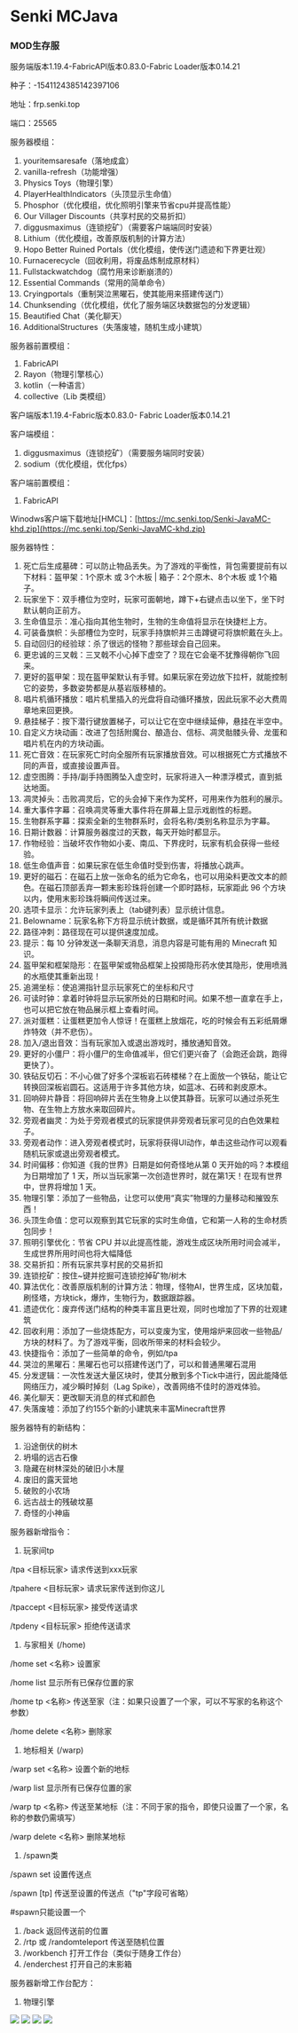 # Senki MCJava

### MOD生存服

服务端版本1.19.4-FabricAPI版本0.83.0-Fabric Loader版本0.14.21

种子：-1541124385142397106

地址：frp.senki.top

端口：25565

服务器模组：

1. youritemsaresafe（落地成盒）
2. vanilla-refresh（功能增强）
3. Physics Toys（物理引擎）
4. PlayerHealthIndicators（头顶显示生命值）
5. Phosphor（优化模组，优化照明引擎来节省cpu并提高性能）
6. Our Villager Discounts（共享村民的交易折扣）
7. diggusmaximus（连锁挖矿）（需要客户端端同时安装）
8. Lithium（优化模组，改善原版机制的计算方法）
9. Hopo Better Ruined Portals（优化模组，使传送门遗迹和下界更壮观）
10. Furnacerecycle（回收利用，将废品炼制成原材料）
11. Fullstackwatchdog（腐竹用来诊断崩溃的）
12. Essential Commands（常用的简单命令）
13. Cryingportals（重制哭泣黑曜石，使其能用来搭建传送门）
14. Chunksending（优化模组，优化了服务端区块数据包的分发逻辑）
15. Beautified Chat（美化聊天）
16. AdditionalStructures（失落废墟，随机生成小建筑）

服务器前置模组：

1. FabricAPI
2. Rayon（物理引擎核心）
3. kotlin（一种语言）
4. collective（Lib 类模组）

客户端版本1.19.4-Fabric版本0.83.0- Fabric Loader版本0.14.21

客户端模组：

1. diggusmaximus（连锁挖矿）（需要服务端同时安装）
2. sodium（优化模组，优化fps）

客户端前置模组：

1. FabricAPI

Winodws客户端下载地址\[HMCL]：[https://mc.senki.top/Senki-JavaMC-khd.zip](https://mc.senki.top/Senki-JavaMC-khd.zip)

服务器特性：

1. 死亡后生成墓碑：可以防止物品丢失。为了游戏的平衡性，背包需要提前有以下材料：盔甲架：1个原木 或 3个木板 | 箱子：2个原木、8个木板 或 1个箱子。
2. 玩家坐下：双手槽位为空时，玩家可面朝地，蹲下+右键点击以坐下，坐下时默认朝向正前方。
3. 生命值显示：准心指向其他生物时，生物的生命值将显示在快捷栏上方。
4. 可装备旗帜：头部槽位为空时，玩家手持旗帜并三击蹲键可将旗帜戴在头上。
5. 自动回归的经验球：杀了很远的怪物？那些球会自己回来。
6. 更忠诚的三叉戟：三叉戟不小心掉下虚空了？现在它会毫不犹豫得朝你飞回来。
7. 更好的盔甲架：现在盔甲架默认有手臂。如果玩家在旁边放下拉杆，就能控制它的姿势，多数姿势都是从基岩版移植的。
8. 唱片机循环播放：唱片机里插入的光盘将自动循环播放，因此玩家不必大费周章地来回更换。
9. 悬挂梯子：按下潜行键放置梯子，可以让它在空中继续延伸，悬挂在半空中。
10. 自定义方块动画：改进了包括附魔台、酿造台、信标、凋灵骷髅头骨、龙蛋和唱片机在内的方块动画。
11. 死亡音效：在玩家死亡时向全服所有玩家播放音效。可以根据死亡方式播放不同的声音，或直接设置声音。
12. 虚空图腾：手持/副手持图腾坠入虚空时，玩家将进入一种漂浮模式，直到抵达地面。
13. 凋灵掉头：击败凋灵后，它的头会掉下来作为奖杯，可用来作为胜利的展示。
14. 重大事件字幕：召唤凋灵等重大事件将在屏幕上显示戏剧性的标题。
15. 生物群系字幕：探索全新的生物群系时，会将名称/类别名称显示为字幕。
16. 日期计数器：计算服务器度过的天数，每天开始时都显示。
17. 作物经验：当破坏农作物如小麦、南瓜、下界疣时，玩家有机会获得一些经验。
18. 低生命值声音：如果玩家在低生命值时受到伤害，将播放心跳声。
19. 更好的磁石：在磁石上放一张命名的纸为它命名，也可以用染料更改文本的颜色。在磁石顶部丢弃一颗末影珍珠将创建一个即时路标，玩家距此 96 个方块以内，使用末影珍珠将瞬间传送过来。
20. 选项卡显示：允许玩家列表上（tab键列表）显示统计信息。
21. Belowname：玩家名称下方将显示统计数据，或是循环其所有统计数据
22. 路径冲刺：路径现在可以提供速度加成。
23. 提示：每 10 分钟发送一条聊天消息，消息内容是可能有用的 Minecraft 知识。
24. 盔甲架和框架隐形：在盔甲架或物品框架上投掷隐形药水使其隐形，使用喷溅的水瓶使其重新出现！
25. 追溯坐标：使追溯指针显示玩家死亡的坐标和尺寸
26. 可读时钟：拿着时钟将显示玩家所处的日期和时间。如果不想一直拿在手上，也可以把它放在物品展示框上查看时间。
27. 派对蛋糕：让蛋糕更加令人惊讶！在蛋糕上放烟花，吃的时候会有五彩纸屑爆炸特效（并不悲伤）。
28. 加入/退出音效：当有玩家加入或退出游戏时，播放通知音效。
29. 更好的小僵尸：将小僵尸的生命值减半，但它们更兴奋了（会跑还会跳，跑得更快了）。
30. 铁砧反切石：不小心做了好多个深板岩石砖楼梯？在上面放一个铁砧，能让它转换回深板岩圆石。这适用于许多其他方块，如蓝冰、石砖和剥皮原木。
31. 回响碎片静音：将回响碎片丢在生物身上以使其静音。玩家可以通过杀死生物、在生物上方放水来取回碎片。
32. 旁观者幽灵：为处于旁观者模式的玩家提供非旁观者玩家可见的白色效果粒子。
33. 旁观者动作：进入旁观者模式时，玩家将获得UI动作，单击这些动作可以观看随机玩家或退出旁观者模式。
34. 时间偏移：你知道《我的世界》日期是如何奇怪地从第 0 天开始的吗？本模组为日期增加了 1 天，所以当玩家第一次创造世界时，就在第1天！在现有世界中，世界将增加 1 天。
35. 物理引擎：添加了一些物品，让您可以使用“真实”物理的力量移动和摧毁东西！
36. 头顶生命值：您可以观察到其它玩家的实时生命值，它和第一人称的生命材质包同步！
37. 照明引擎优化：节省 CPU 并以此提高性能，游戏生成区块所用时间会减半，生成世界所用时间也将大幅降低
38. 交易折扣：所有玩家共享村民的交易折扣
39. 连锁挖矿：按住\~键并挖掘可连锁挖掉矿物/树木
40. 算法优化：改善原版机制的计算方法：物理，怪物AI，世界生成，区块加载，刷怪塔，方块tick，爆炸，生物行为，数据跟踪器。
41. 遗迹优化：废弃传送门结构的种类丰富且更壮观，同时也增加了下界的壮观建筑
42. 回收利用：添加了一些烧炼配方，可以变废为宝，使用熔炉来回收一些物品/方块的材料了。为了游戏平衡，回收所带来的材料会较少。
43. 快捷指令：添加了一些简单的命令，例如/tpa
44. 哭泣的黑曜石：黑曜石也可以搭建传送门了，可以和普通黑曜石混用
45. 分发逻辑：一次性发送大量区块时，使其分散到多个Tick中进行，因此能降低网络压力，减少瞬时掉刻（Lag Spike），改善网络不佳时的游戏体验。
46. 美化聊天：更改聊天消息的样式和颜色
47. 失落废墟：添加了约155个新的小建筑来丰富Minecraft世界

服务器特有的新结构：

1. 沿途倒伏的树木
2. 坍塌的远古石像
3. 隐藏在树林深处的破旧小木屋
4. 废旧的露天营地
5. 破败的小农场
6. 远古战士的残破坟墓
7. 奇怪的小神庙

服务器新增指令：

1. 玩家间tp

/tpa <目标玩家> 请求传送到xxx玩家

/tpahere <目标玩家> 请求玩家传送到你这儿

/tpaccept <目标玩家> 接受传送请求

/tpdeny <目标玩家> 拒绝传送请求

1. 与家相关 (/home)

/home set <名称> 设置家

/home list 显示所有已保存位置的家

/home tp <名称> 传送至家（注：如果只设置了一个家，可以不写家的名称这个参数）

/home delete <名称> 删除家

1. 地标相关 (/warp)

/warp set <名称> 设置个新的地标

/warp list 显示所有已保存位置的家

/warp tp <名称> 传送至某地标（注：不同于家的指令，即使只设置了一个家，名称的参数仍需填写）

/warp delete <名称> 删除某地标

1. /spawn类

/spawn set 设置传送点

/spawn \[tp] 传送至设置的传送点（"tp"字段可省略）

\#spawn只能设置一个

1. /back 返回传送前的位置
2. /rtp 或 /randomteleport 传送至随机位置
3. /workbench 打开工作台（类似于随身工作台）
4. /enderchest 打开自己的末影箱

服务器新增工作台配方：

1. 物理引擎

![](.gitbook/assets/0.png) ![](.gitbook/assets/1.png) ![](<.gitbook/assets/2 (1).png>) ![](.gitbook/assets/3.png)
